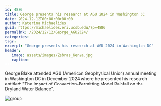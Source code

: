 ```yaml
---
id: 4886
title: George presents his research at AGU 2024 in Washington DC
date: 2024-12-12T00:00:00+00:00
author: Katerina Michaelides
guid: https://michaelides.eri.ucsb.edu/?p=4886
permalink: /2024/12/12/George_AGU2024/
categories:
tags:
excerpt: "George presents his research at AGU 2024 in Washington DC"
header:
   image: assets/images/Zebras_Kenya.jpg
   caption: 
---
```


George Blake attended AGU (American Geophysical Union) annual meeting in Washington DC in December 2024 where he presented his research entitled: "The Impact of Convection-Permitting Model Rainfall on the Dryland Water Balance".  

<image src="/assets/images/George_AGU2024.jpg" alt="group">

